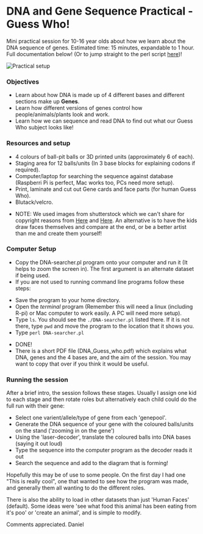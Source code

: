 # DNA and Gene Sequence Practical - Guess Who!
Mini practical session for 10-16 year olds about how we learn about the DNA sequence of genes. Estimated time: 15 minutes, expandable to 1 hour.
Full documentation below! (Or to jump straight to the perl script [here](https://github.com/passdan/genesequencepractical/blob/master/DNA-searcher.pl))!

![Practical setup](images/0-composite_images.jpg)

<h3>Objectives</h3>

* Learn about how DNA is made up of 4 different bases and different sections make up <b>Genes</b>.
* Learn how different versions of genes control how people/animals/plants look and work.
* Learn how we can sequence and read DNA to find out what our Guess Who subject looks like!

<h3>Resources and setup</h3>

* 4 colours of ball-pit balls or 3D printed units (approximately 6 of each).
* Staging area for 12 balls/units (In 3 base blocks for explaining codons if required).
* Computer/laptop for searching the sequence against database (Raspberri Pi is perfect, Mac works too, PCs need more setup).
* Print, laminate and cut out Gene cards and face parts (for human Guess Who).
* Blutack/velcro.
- NOTE: We used images from shutterstock which we can't share for copyright reasons from [Here](http://www.shutterstock.com/pic-163929290/stock-vector-fashion-male-avatars-hairstyles-and-eyes-in-different-colors-mouths-noses-glasses.html) and [Here](http://www.shutterstock.com/pic-170343836/stock-vector-fashion-female-avatars-hairstyles-eyes-mouths-head-for-multiple-combinations-in.html). An alternative is to have the kids draw faces themselves and compare at the end, or be a better artist than me and create them yourself!


<h3>Computer Setup</h3>

* Copy the DNA-searcher.pl program onto your computer and run it (It helps to zoom the screen in). The first argument is an alternate dataset if being used.
* If you are not used to running command line programs follow these steps:
 - Save the program to your home directory.
 - Open the _terminal_ program (Remember this will need a linux (including R-pi) or Mac computer to work easily. A PC will need more setup).
 - Type `ls`. You should see the `./DNA-searcher.pl` listed there. If it is not there, type `pwd` and move the program to the location that it shows you.
 - Type `perl DNA-searcher.pl`
* DONE!
* There is a short PDF file (DNA_Guess_who.pdf) which explains what DNA, genes and the 4 bases are, and the aim of the session. You may want to copy that over if you think it would be useful.

<h3>Running the session</h3>

After a brief intro, the session follows these stages. Usually I assign one kid to each stage and then rotate roles but alternatively each child could do the full run with their gene:
* Select one varient/allele/type of gene from each 'genepool'.
* Generate the DNA sequence of your gene with the coloured balls/units on the stand ('zooming in on the gene')
* Using the 'laser-decoder', translate the coloured balls into DNA bases (saying it out loud)
* Type the sequence into the computer program as the decoder reads it out
* Search the sequence and add to the diagram that is forming!

Hopefully this may be of use to some people. On the first day I had one "This is really cool", one that wanted to see how the program was made, and generally them all wanting to do the different roles.

There is also the ability to load in other datasets than just 'Human Faces' (default). Some ideas were 'see what food this animal has been eating from it's poo' or 'create an animal', and is simple to modify.

Comments appreciated.
Daniel
